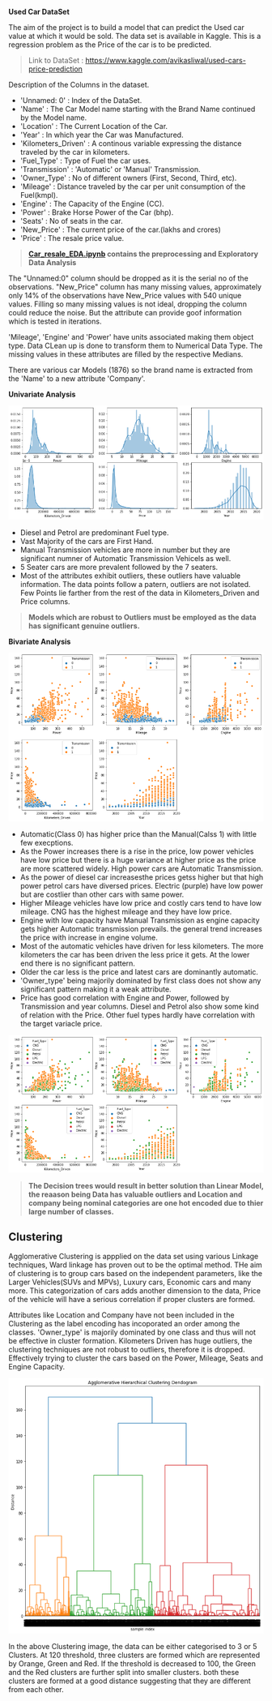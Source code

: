**Used Car DataSet**

The aim of the project is to build a model that can predict the Used car value at which it would be sold. The data set is available in Kaggle. This is a regression problem as the Price of the car is to be predicted.

> Link to DataSet : https://www.kaggle.com/avikasliwal/used-cars-price-prediction

Description of the Columns in the dataset.

- 'Unnamed: 0'          : Index of the DataSet.
- 'Name'                : The Car Model name starting with the Brand Name continued by the Model name. 
- 'Location'            : The Current Location of the Car. 
- 'Year'                : In which year the Car was Manufactured.
- 'Kilometers_Driven'   : A continous variable expressing the distance traveled by the car in kilometers.
- 'Fuel_Type'           : Type of Fuel the car uses.
- 'Transmission'        : 'Automatic' or 'Manual' Transmission.
- 'Owner_Type'          : No of different owners (First, Second, Third, etc).
- 'Mileage'             : Distance traveled by the car per unit consumption of the Fuel(kmpl).
- 'Engine'              : The Capacity of the Engine (CC).
- 'Power'               : Brake Horse Power of the Car (bhp).
- 'Seats'               : No of seats in the car.
- 'New_Price'           : The current price of the car.(lakhs and crores)
- 'Price'               : The resale price value.

> **[Car_resale_EDA.ipynb](https://github.com/uknwho/MachineLearning_-DataSets_solution/blob/master/3.%20Car_Resale_Prediction/Car_resale_EDA.ipynb) contains the preprocessing and Exploratory Data Analysis** 

The "Unnamed:0" column should be dropped as it is the serial no of the observations. "New_Price" column has many missing values, approximately only 14% of the observations have New_Price values with 540 unique values. Filling so many missing values is not ideal, dropping the column could reduce the noise. But the attribute can provide goof information which is tested in iterations.

'Mileage', 'Engine' and 'Power' have units associated making them object type. Data CLean up is done to transform them to Numerical Data Type. The missing values in these attributes are filled by the respective Medians.

There are various car Models (1876) so the brand name is extracted from the 'Name' to a new attribute 'Company'.

**Univariate Analysis**

![Univariate Analysis](https://github.com/uknwho/MachineLearning_-DataSets_solution/blob/master/3.%20Car_Resale_Prediction/images/Uni_kde.png)

- Diesel and Petrol are predominant Fuel type.
- Vast Majority of the cars are First Hand.
- Manual Transmission vehicles are more in number but they are significant numner of Automatic Transmission Vehicels as well.
- 5 Seater cars are more prevalent followed by the 7 seaters.
- Most of the attributes exhibit outliers, these outliers have valuable information. The data points follow a patern, outliers are not isolated. Few Points lie farther from the rest of the data in Kilometers_Driven and Price columns. 


> **Models which are robust to Outliers must be employed as the data has significant genuine outliers.**


**Bivariate Analysis**

![Transmission-Price](https://github.com/uknwho/MachineLearning_-DataSets_solution/blob/master/3.%20Car_Resale_Prediction/images/Trans_price.png)

- Automatic(Class 0) has higher price than the Manual(Calss 1) with little few execptions.
- As the Power increases there is a rise in the price, low power vehicles have low price but there is a huge variance at higher price as the price are more scattered widely. High power cars are Automatic Transmission.
- As the power of diesel car increasesthe prices getss higher but that high power petrol cars have diversed prices. Electric (purple) have low power but are costlier than other cars with same power.
- Higher Mileage vehicles have low price and costly cars tend to have low mileage. CNG has the highest mileage and they have low price.
- Engine with low capacity have Manual Transmission as engine capacity gets higher Automatic transmission prevails. the general trend increases the price with increase in engine volume.
- Most of the automatic vehicles have driven for less kilometers. The more kilometers the car has been driven the less price it gets. At the lower end there is no significant pattern.
- Older the car less is the price and latest cars are dominantly automatic.
- 'Owner_type' being majorily dominated by first class does not show any significant pattern making it a weak attribute.
- Price has good correlation with Engine and Power, followed by Transmission and year columns. Diesel and Petrol also show some kind of relation with the Price. Other fuel types hardly have correlation with the target variacle price.

![Fue-Price](https://github.com/uknwho/MachineLearning_-DataSets_solution/blob/master/3.%20Car_Resale_Prediction/images/Fuel_price.png)

> **The Decision trees would result in better solution than Linear Model, the reaason being Data has valuable outliers and Location and company being nominal categories are one hot encoded due to thier large number of classes.**

## **Clustering**

Agglomerative Clustering is appplied on the data set using various Linkage techniques, Ward linkage has proven out to be the optimal method. THe aim of clustering is to group cars based on the independent parameters, like the Larger Vehicles(SUVs and MPVs), Luxury cars, Economic cars and many more. This categorization of cars adds another dimension to the data, Price of the vehicle will have a serious correlation if proper clusters are formed. 

Attributes like Location and Company have not been included in the Clustering as the label encoding has incoporated an order among the classes. 'Owner_type' is majorily dominated by one class and thus will not be effective in cluster formation. Kilometers Driven has huge outliers, the clustering techniques are not robust to outliers, therefore it is dropped. Effectively trying to cluster the cars based on the Power, Mileage, Seats and Engine Capacity.

![Hierarchical](https://github.com/uknwho/MachineLearning_-DataSets_solution/blob/master/3.%20Car_Resale_Prediction/images/G3_Clustering.png)

In the above Clustering image, the data can be either categorised to 3 or 5 Clusters. At 120 threshold, three clusters are formed which are represented by Orange, Green and Red. If the threshold is decreased to 100, the Green and the Red clusters are further split into smaller clusters. both these clusters are formed at a good distance suggesting that they are different from each other.

